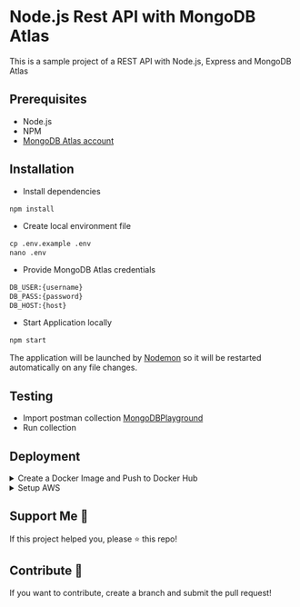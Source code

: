 # Node.js Rest API with MongoDB Atlas

This is a sample project of a REST API with Node.js, Express and MongoDB Atlas

## Prerequisites
- Node.js
- NPM
- [MongoDB Atlas account](https://www.mongodb.com/cloud/atlas/register "MongoDB Atlas Sign up")

## Installation
- Install dependencies
```bash
npm install
```
- Create local environment file
```shell
cp .env.example .env
nano .env
```
- Provide MongoDB Atlas credentials
```
DB_USER:{username}
DB_PASS:{password}
DB_HOST:{host}
```
- Start Application locally
```bash
npm start
```
The application will be launched by [Nodemon](https://nodemon.com) so it will be restarted automatically on any file changes.


## Testing
- Import postman collection [MongoDBPlayground](https://github.com/tariqkhan051/freestyle-playground/blob/main/mongodb-atlas-crud/MongoDbPlayground.postman_collection.json)
- Run collection

## Deployment

<details>
<summary>Create a Docker Image and Push to Docker Hub</summary>

- [Create a Docker Hub Account](https://hub.docker.com/signup "DockerHub Sign Up")
  
- [Create a Public Repository](https://hub.docker.com/repository/create?namespace=)
  
- Build Docker Image
```
docker build -t mongodb-atlas-crud .
```
- Sign in to Docker Hub
```
docker login
```
- Tag the Docker Image
```
docker tag mongodb-atlas-crud:latest {docker_hub_username}/{public_repository_name}:latest
```
- Push the image to Docker Hub
```
docker push {docker_hub_username}/{public_repository_name}:latest
```
</details>

<details><summary>Setup AWS</summary>

- [Create AWS account](https://portal.aws.amazon.com/billing/signup#/start/email "AWS Sign Up")

- Create Elastic Container Service (ECS) Cluster
  - Search "ECS"
  - Click on **Elastic Container Service**
  - Click on **Create Cluster**
    ![Create a Ckuster](images/image.png)
  - Click on **Tasks definitions** in left side bar
  - Create new task definition (_A task definition is a blueprint that describes how to run a containerized application_)
    ![Create a Task](images/image-1.png)
  - Under **Task definition configuration** Give your task definition a name
  - Under **Infrastructure requirements** select **AWS Fargate** as the launch type
  - Make sure **Container - 1** is already added, if not then click on **Add container** button to add a container to the task
  - Provide _Container Name_, _Image URI_ (of Docker image) and _Container port_
    ![Add Container Config](images/image-2.png)
  - Click **Create** button to create the task definition
  
- Create a Service (_Service is a long-running task that represents a set of identical tasks that are run on your cluster_)
  - Once the task is created, click on **Deploy>_Create Service_**
    ![Create a Service](images/image-3.png)
  - Under **Environment**, Select the _Existing cluster_
  - Under **Deployment Configuration**, provide a _Service name_
    ![Service name](images/image-4.png)
  - Click on **Create** button and wait for the deployment to be completed

- Accessing the public API
  - Go to **Clusters**
  - Click on the cluster name you created
  - Go to **Tasks** tab and click on the task name
    
    ![Tasks tab](images/image-5.png)
  - Under **Configuration** copy Public IP (_Example: 1.2.3.4_)
   
- Verify the public API access
  - Update _baseUrl_ in Postman collection to 
  ...```http://{{PUBLIC_IP}}:{{CONTAINER_PORT}}/```
  - Run Postman Collection
</details>

## Support Me 🫶
If this project helped you, please ⭐ this repo!

## Contribute 🙌
If you want to contribute, create a branch and submit the pull request!
